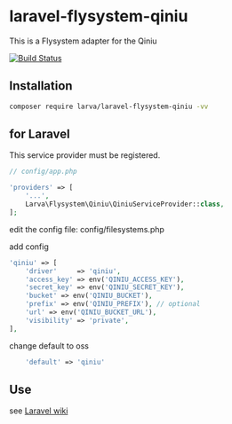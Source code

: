 # laravel-flysystem-qiniu

This is a Flysystem adapter for the Qiniu

[![Build Status](https://travis-ci.com/larvatech/laravel-flysystem-qiniu.svg?branch=master)](https://travis-ci.com/larvatech/laravel-flysystem-qiniu)


## Installation

```bash
composer require larva/laravel-flysystem-qiniu -vv
```

## for Laravel

This service provider must be registered.

```php
// config/app.php

'providers' => [
    '...',
    Larva\Flysystem\Qiniu\QiniuServiceProvider::class,
];
```

edit the config file: config/filesystems.php

add config

```php
'qiniu' => [
    'driver'     => 'qiniu',
    'access_key' => env('QINIU_ACCESS_KEY'),
    'secret_key' => env('QINIU_SECRET_KEY'),
    'bucket' => env('QINIU_BUCKET'),
    'prefix' => env('QINIU_PREFIX'), // optional
    'url' => env('QINIU_BUCKET_URL'),
    'visibility' => 'private',
],
```

change default to oss

```php
    'default' => 'qiniu'
```

## Use

see [Laravel wiki](https://laravel.com/docs/5.6/filesystem)
